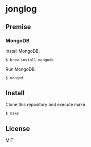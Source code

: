 # jonglog

## Premise

### MongoDB

Install MongoDB.

```sh
$ brew install mongodb
```

Run MongoDB.

```sh
$ mongod
```

## Install

Clone this repository and execute make.

```sh
$ make
```

## License

MIT